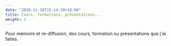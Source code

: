 ```yaml
---
date: "2018-11-28T15:14:39+10:00"
title: Cours, formations, présentations...
weight: 1
---
```


Pour mémoire et re-diffusion, des cours, formation ou présentations que j'ai faites. 
